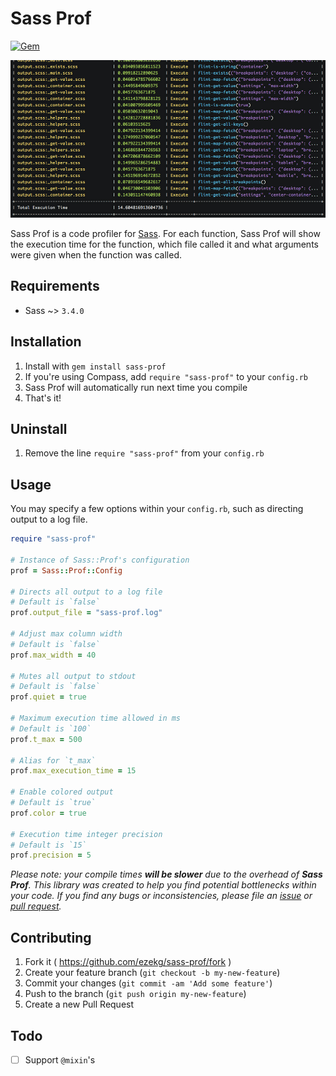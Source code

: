 # Sass Prof

[![Gem](https://img.shields.io/gem/v/sass-prof.svg?style=flat-square)](https://rubygems.org/gems/sass-prof)

![Sass Prof](screenshot.jpg)

Sass Prof is a code profiler for [Sass](https://github.com/sass/sass). For each function, Sass Prof will show the execution time for the function, which file called it and what arguments were given when the function was called.

## Requirements

* Sass ~> `3.4.0`

## Installation

1. Install with `gem install sass-prof`
2. If you're using Compass, add `require "sass-prof"` to your `config.rb`
3. Sass Prof will automatically run next time you compile
4. That's it!

## Uninstall
1. Remove the line `require "sass-prof"` from your `config.rb`

## Usage
You may specify a few options within your `config.rb`, such as directing output to a log file.

```ruby
require "sass-prof"

# Instance of Sass::Prof's configuration
prof = Sass::Prof::Config

# Directs all output to a log file
# Default is `false`
prof.output_file = "sass-prof.log"

# Adjust max column width
# Default is `false`
prof.max_width = 40

# Mutes all output to stdout
# Default is `false`
prof.quiet = true

# Maximum execution time allowed in ms
# Default is `100`
prof.t_max = 500

# Alias for `t_max`
prof.max_execution_time = 15

# Enable colored output
# Default is `true`
prof.color = true

# Execution time integer precision
# Default is `15`
prof.precision = 5
```

_Please note: your compile times **will be slower** due to the overhead of **Sass Prof**. This library was created to help you find potential bottlenecks within your code. If you find any bugs or inconsistencies, please file an [issue](https://github.com/ezekg/sass-prof/issues) or [pull request](https://github.com/ezekg/sass-prof/pulls)._

## Contributing

1. Fork it ( https://github.com/ezekg/sass-prof/fork )
2. Create your feature branch (`git checkout -b my-new-feature`)
3. Commit your changes (`git commit -am 'Add some feature'`)
4. Push to the branch (`git push origin my-new-feature`)
5. Create a new Pull Request

## Todo

- [ ] Support `@mixin`'s
